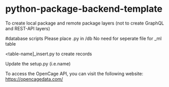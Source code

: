 # python-package-backend-template
To create local package and remote package layers (not to create GraphQL and REST-API layers)

#database scripts
Please place <table-name>.py in /db 
No need for seperate file for _ml table
  
<table-name]_insert.py to create records

Update the setup.py (i.e.name)

To access the OpenCage API, you can visit the following website:
https://opencagedata.com/
